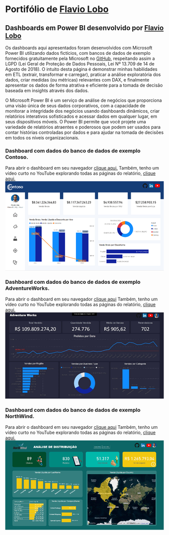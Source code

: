 # Portifólio de [Flavio Lobo](https://www.linkedin.com/in/flavioclobo)

## Dashboards em Power BI desenvolvido por [Flavio Lobo](https://www.linkedin.com/in/flavioclobo)
Os dashboards aqui apresentados foram desenvolvidos com Microsoft Power BI utilizando dados fictícios, com bancos de dados de exemplo fornecidos gratuitamente pela Microsoft no [GitHub](https://github.com/microsoft/sql-server-samples/tree/master/samples/databases), respeitando assim a LGPD (Lei Geral de Proteção de Dados Pessoais, Lei Nº 13.709 de 14 de Agosto de 2018). O intuito desta página é demonstrar minhas habilidades em ETL (extrair, transformar e carregar), praticar a análise exploratória dos dados, criar medidas (ou métricas) relevantes com DAX, e finalmente apresentar os dados de forma atrativa e eficiente para a tomada de decisão baseada em insights através dos dados.

O Microsoft Power BI é um serviço de análise de negócios que proporciona uma visão única de seus dados corporativos, com a capacidade de monitorar a integridade dos negócios usando dashboards dinâmicos, criar relatórios interativos sofisticados e acessar dados em qualquer lugar, em seus dispositivos móveis. O Power BI permite que você projete uma variedade de relatórios atraentes e poderosos que podem ser usados para contar histórias controladas por dados e para ajudar na tomada de decisões em todos os níveis organizacionais.

### Dashboard com dados do banco de dados de exemplo Contoso.
Para abrir o dashboard em seu navegador [clique aqui.](https://app.powerbi.com/view?r=eyJrIjoiYjE2OTMwMjUtYTQyNC00M2MyLWI2ZmMtYWU3ZWM4YjA4YjY3IiwidCI6IjQ1MWU1NjVkLTZjMzMtNDU4MS05ZDUyLWE1MzUwZDY2OTU0MiJ9) Também, tenho um vídeo curto no YouTube explorando todas as páginas do relatório, [clique aqui.](https://youtu.be/lCsxmK0JwZM)
![](images/Contoso_spark_mini.png)

### Dashboard com dados do banco de dados de exemplo AdventureWorks.
Para abrir o dashboard em seu navegador [clique aqui](https://app.powerbi.com/view?r=eyJrIjoiMzM5MjM3MWMtOTU3NS00MmFiLTk4Y2YtOGM5MjQ5ZDliZDMyIiwidCI6IjQ1MWU1NjVkLTZjMzMtNDU4MS05ZDUyLWE1MzUwZDY2OTU0MiJ9) Também, tenho um vídeo curto no YouTube explorando todas as páginas do relatório, [clique aqui.](https://youtu.be/8KQwt4jnyk8)
![](images/AdventureWorks_dark_mini.png)

### Dashboard com dados do banco de dados de exemplo NorthWind.
Para abrir o dashboard em seu navegador [clique aqui](https://app.powerbi.com/view?r=eyJrIjoiMTEyZDc0ZGQtNWE2Mi00MmU4LTg3MmQtYjYwZTk5YjAwNTlhIiwidCI6IjQ1MWU1NjVkLTZjMzMtNDU4MS05ZDUyLWE1MzUwZDY2OTU0MiJ9) Também, tenho um vídeo curto no YouTube explorando todas as páginas do relatório, [clique aqui.](https://youtu.be/uZvZppbMRIk)
![](images/NorthWind_green_mini.png)
